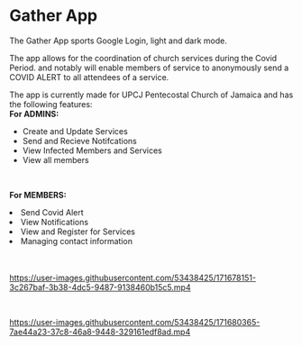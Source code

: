 # Gather App 

The Gather App sports Google Login, light and dark mode.

 The app allows for the coordination of church services during the Covid Period. and notably will enable members of service to anonymously send a COVID ALERT to all attendees of a service. 

The app is currently made for UPCJ Pentecostal Church of Jamaica and has the following features:<br/>
<b>For ADMINS:</b>
<ul>
<li>Create and Update Services</li>
  <li>Send and Recieve Notifcations</li>
  <li>View Infected Members and Services</li> 
  <li>View all members </li>
  </ul>
<br/>

<b>For MEMBERS:</b>
<li>Send Covid Alert</li>
<li>View Notifications</li>
<li>View and Register for Services</li> 
<li>Managing contact information</li>
<br/> <br/>


https://user-images.githubusercontent.com/53438425/171678151-3c267baf-3b38-4dc5-9487-9138460b15c5.mp4

<br/>



https://user-images.githubusercontent.com/53438425/171680365-7ae44a23-37c8-46a8-9448-329161edf8ad.mp4



